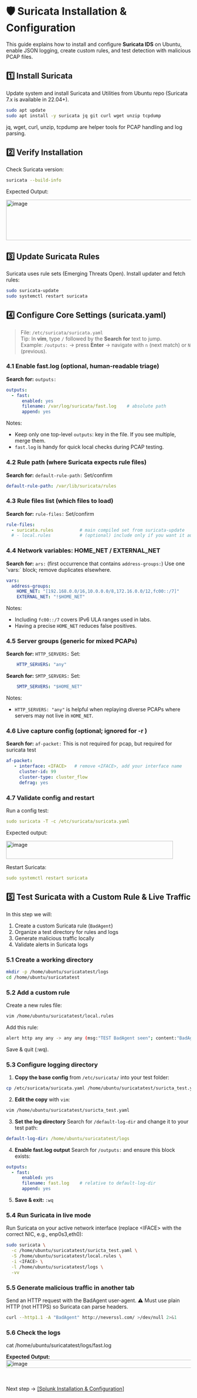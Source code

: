 # 🛡️ Suricata Installation & Configuration  

This guide explains how to install and configure **Suricata IDS** on Ubuntu, enable JSON logging, create custom rules, and test detection with malicious PCAP files.  

## 1️⃣ Install Suricata  
Update system and install Suricata and Utilities from Ubuntu repo (Suricata 7.x is available in 22.04+).  

```bash
sudo apt update
sudo apt install -y suricata jq git curl wget unzip tcpdump
```

jq, wget, curl, unzip, tcpdump are helper tools for PCAP handling and log parsing.

## 2️⃣ Verify Installation
Check Suricata version:
```bash
suricata --build-info
```
Expected Output:

<img width="760" height="110" alt="image" src="https://github.com/user-attachments/assets/6cd79ecc-3bac-49f7-b8bc-515e0229dd4f" />

## 3️⃣ Update Suricata Rules
Suricata uses rule sets (Emerging Threats Open). Install updater and fetch rules:
```bash
sudo suricata-update
sudo systemctl restart suricata
```

## 4️⃣ Configure Core Settings (suricata.yaml)
> File: `/etc/suricata/suricata.yaml`  
> Tip: In **vim**, type `/` followed by the **Search for** text to jump.  
> Example: `/outputs:` → press **Enter** → navigate with `n` (next match) or `N` (previous).

### 4.1 Enable fast.log (optional, human-readable triage)
**Search for:** `outputs:` 
```yaml
outputs:
  - fast:
      enabled: yes
      filename: /var/log/suricata/fast.log    # absolute path
      append: yes
```

Notes:
- Keep only one top-level `outputs`: key in the file. If you see multiple, merge them.
- `fast.log` is handy for quick local checks during PCAP testing.

### 4.2 Rule path (where Suricata expects rule files)
**Search for:** `default-rule-path:`
Set/confirm
```yaml
default-rule-path: /var/lib/suricata/rules
```

### 4.3 Rule files list (which files to load)
**Search for:** `rule-files:`
Set/confirm
```yaml
rule-files:
  - suricata.rules          # main compiled set from suricata-update
  # - local.rules           # (optional) include only if you want it auto-loaded
```

### 4.4 Network variables: HOME_NET / EXTERNAL_NET
**Search for:** `ars:` (first occurrence that contains `address-groups:`)
Use one 'vars:` block; remove duplicates elsewhere.
```yaml
vars:
  address-groups:
    HOME_NET: "[192.168.0.0/16,10.0.0.0/8,172.16.0.0/12,fc00::/7]"
    EXTERNAL_NET: "!$HOME_NET"
```
Notes:
- Including `fc00::/7` covers IPv6 ULA ranges used in labs.
- Having a precise `HOME_NET` reduces false positives.

### 4.5 Server groups (generic for mixed PCAPs)
**Search for:** `HTTP_SERVERS:`
Set:
```yaml
    HTTP_SERVERS: "any"
```

**Search for:** `SMTP_SERVERS:`
Set:
```yaml
    SMTP_SERVERS: "$HOME_NET"
```

Notes:
- `HTTP_SERVERS: "any"` is helpful when replaying diverse PCAPs where servers may not live in `HOME_NET`.

### 4.6 Live capture config (optional; ignored for -r <pcap>)
**Search for:** `af-packet:`
This is not required for pcap, but required for suricata test
```yaml
af-packet:
   - interface: <IFACE>   # remove <IFACE>, add your interface name
     cluster-id: 99
     cluster-type: cluster_flow
     defrag: yes
```

### 4.7 Validate config and restart
Run a config test:
```yaml
sudo suricata -T -c /etc/suricata/suricata.yaml
```
Expected output:

<img width="455" height="49" alt="image" src="https://github.com/user-attachments/assets/ab042e29-23e1-4b22-bc90-64d3b095f70e" />

Restart Suricata:
```yaml
sudo systemctl restart suricata
```


## 5️⃣ Test Suricata with a Custom Rule & Live Traffic  

In this step we will:  
1. Create a custom Suricata rule (`BadAgent`)  
2. Organize a test directory for rules and logs  
3. Generate malicious traffic locally  
4. Validate alerts in Suricata logs  


### 5.1 Create a working directory  

```bash
mkdir -p /home/ubuntu/suricatatest/logs
cd /home/ubuntu/suricatatest
```

### 5.2 Add a custom rule
Create a new rules file:
```bash
vim /home/ubuntu/suricatatest/local.rules
```
Add this rule:
```bash
alert http any any -> any any (msg:"TEST BadAgent seen"; content:"BadAgent"; http_header; sid:1000001; rev:1;)
```
Save & quit (:wq).

### 5.3 Configure logging directory  

1. **Copy the base config** from `/etc/suricata/` into your test folder:  
```bash
cp /etc/suricata/suricata.yaml /home/ubuntu/suricatatest/suricta_test.yaml
```

2. **Edit the copy** with `vim`:
```bash
vim /home/ubuntu/suricatatest/suricta_test.yaml
```

3. **Set the log directory**
Search for `/default-log-dir` and change it to your test path:
```yaml
default-log-dir: /home/ubuntu/suricatatest/logs
```

4. **Enable fast.log output**
Search for `/outputs:` and ensure this block exists:
```yaml
outputs:
  - fast:
      enabled: yes
      filename: fast.log    # relative to default-log-dir
      append: yes
```

5. **Save & exit:** `:wq`

### 5.4 Run Suricata in live mode
Run Suricata on your active network interface (replace \<IFACE\> with the correct NIC, e.g., enp0s3,eth0):
```bash
sudo suricata \
  -c /home/ubuntu/suricatatest/suricta_test.yaml \
  -S /home/ubuntu/suricatatest/local.rules \
  -i <IFACE> \
  -l /home/ubuntu/suricatatest/logs \
  -vv
```

### 5.5 Generate malicious traffic in another tab
Send an HTTP request with the BadAgent user-agent.
⚠️ Must use plain HTTP (not HTTPS) so Suricata can parse headers.
```bash
curl --http1.1 -A "BadAgent" http://neverssl.com/ >/dev/null 2>&1
```

### 5.6 Check the logs
cat /home/ubuntu/suricatatest/logs/fast.log

**Expected Output:**
<img width="694" height="22" alt="image" src="https://github.com/user-attachments/assets/393f93ec-8bd4-408a-aa4f-e67b04e4b38f" />

<br>
<br>
Next step → <a href="https://github.com/punnakavyasri-cyber/ids-siem-integration/blob/main/SplunkSetup.md"> [Splunk Installation & Configuration] </a>








